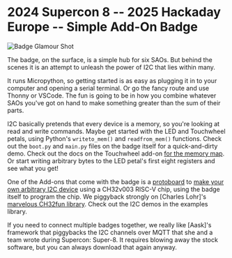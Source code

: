 # 2024 Supercon 8 -- 2025 Hackaday Europe -- Simple Add-On Badge

![Badge Glamour Shot](resources/badge_photos/supercon8_sao_badge_featured.png)

The badge, on the surface, is a simple hub for six SAOs.  But behind the scenes it is an attempt to unleash the power of I2C that lies within many.

It runs Micropython, so getting started is as easy as plugging it in to your computer and opening a serial terminal.  Or go the fancy route and use Thonny or VSCode.  The fun is going to be in how you combine whatever SAOs you've got on hand to make something greater than the sum of their parts.

I2C basically pretends that every device is a memory, so you're looking at read and write commands. Maybe get started with the LED and Touchwheel petals, using Python's `writeto_mem()` and `readfrom_mem()` functions.  Check out the `boot.py` and `main.py` files on the badge itself for a quick-and-dirty demo.  Check out the docs on the Touchwheel add-on [for the memory map](https://github.com/todbot/TouchwheelSAO/blob/aa99cc62883fd20384521d5f405f3abf2ee274b1/firmware/TouchwheelSAO_attiny816/TouchwheelSAO_attiny816.ino#L40).  Or start writing arbitrary bytes to the LED petal's first eight registers and see what you get!

One of the Add-ons that come with the badge is a [protoboard](https://github.com/Hack-a-Day/2024-Supercon-8-Add-On-Badge/tree/main/hardware/sao/i2c_proto_petal) to [make your own arbitrary I2C device](https://github.com/Hack-a-Day/2024-Supercon-8-Add-On-Badge/tree/main/i2c_proto_petal_tutorial) using a CH32v003 RISC-V chip, using the badge itself to program the chip. We piggyback strongly on [Charles Lohr]'s [marvelous CH32fun library](https://github.com/cnlohr/ch32fun). Check out the I2C demos in the examples library. 

If you need to connect multiple badges together, we really like [Aask]'s framework that piggybacks the I2C channels over MQTT that she and a team wrote during Supercon: Super-8.  It requires blowing away the stock software, but you can always download that again anyway.

